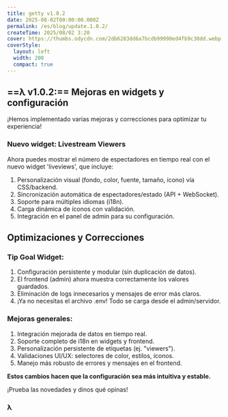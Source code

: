 ```yaml
---
title: getty v1.0.2
date: 2025-08-02T00:00:00.000Z
permalink: /es/blog/update.1.0.2/
createTime: 2025/08/02 3:20
cover: https://thumbs.odycdn.com/2db6283dd6a7bcdb99990ed4fb9c30dd.webp
coverStyle:
  layout: left
  width: 200
  compact: true
---
```


## ==λ v1.0.2:== Mejoras en widgets y configuración

¡Hemos implementado varias mejoras y correcciones para optimizar tu experiencia!

### Nuevo widget: Livestream Viewers

Ahora puedes mostrar el número de espectadores en tiempo real con el nuevo widget 'liveviews', que incluye:

1. Personalización visual (fondo, color, fuente, tamaño, ícono) vía CSS/backend.
2. Sincronización automática de espectadores/estado (API + WebSocket).
3. Soporte para múltiples idiomas (i18n).
4. Carga dinámica de íconos con validación.
5. Integración en el panel de admin para su configuración.

## Optimizaciones y Correcciones

### Tip Goal Widget:

1. Configuración persistente y modular (sin duplicación de datos).
2. El frontend (admin) ahora muestra correctamente los valores guardados.
3. Eliminación de logs innecesarios y mensajes de error más claros.
4. ¡Ya no necesitas el archivo .env! Todo se carga desde el admin/servidor.

### Mejoras generales:

1. Integración mejorada de datos en tiempo real.
2. Soporte completo de i18n en widgets y frontend.
3. Personalización persistente de etiquetas (ej. "viewers").
4. Validaciones UI/UX: selectores de color, estilos, íconos.
5. Manejo más robusto de errores y mensajes en el frontend.

**Estos cambios hacen que la configuración sea más intuitiva y estable.**

¡Prueba las novedades y dinos qué opinas!

### **λ**
